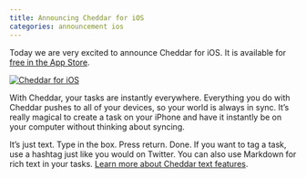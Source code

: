 ```yaml
---
title: Announcing Cheddar for iOS
categories: announcement ios
---
```


Today we are very excited to announce Cheddar for iOS. It is available for [free in the App Store](http://itunes.apple.com/app/id524382948?partnerId=30&siteID=gCug0Bwa2R0).

[![Cheddar for iOS](hero.png)](http://itunes.apple.com/app/id524382948?partnerId=30&siteID=gCug0Bwa2R0)

With Cheddar, your tasks are instantly everywhere. Everything you do with Cheddar pushes to all of your devices, so your world is always in sync. It’s really magical to create a task on your iPhone and have it instantly be on your computer without thinking about syncing.

It’s just text. Type in the box. Press return. Done. If you want to tag a task, use a hashtag just like you would on Twitter. You can also use Markdown for rich text in your tasks. [Learn more about Cheddar text features](https://cheddarapp.com/text).
